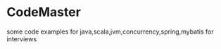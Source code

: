 CodeMaster
==================================
some code examples for java,scala,jvm,concurrency,spring,mybatis
for interviews